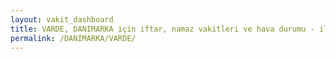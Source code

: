 ```yaml
---
layout: vakit_dashboard
title: VARDE, DANIMARKA için iftar, namaz vakitleri ve hava durumu - ilçe/eyalet seç
permalink: /DANIMARKA/VARDE/
---
```


<script type="text/javascript">
  var GLOBAL_COUNTRY = 'DANIMARKA';
  var GLOBAL_CITY = 'VARDE';
  var GLOBAL_STATE = '';
  var lat = 72;
  var lon = 21;
</script>
